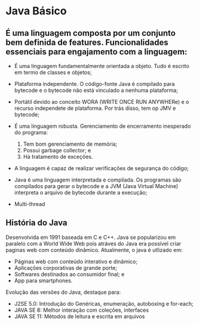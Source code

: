 # Java Básico

## É uma linguagem composta por um conjunto bem definida de features. Funcionalidades essenciais para engajamento com a linguagem:

* É uma linguagem fundamentalmente orientada a objeto. Tudo é escrito em termo de classes e objetos;

* Plataforma independente. O código-fonte Java é compilado para bytecode e o bytecode não está vinculado a nenhuma plataforma;

* Portátil devido ao conceito WORA (WRITE ONCE RUN ANYWHERe) e o recurso independete de plataforma. Por trás disso, tem op JMV e bytecode;

* É uma linguagem robusta. Gerenciamento de encerramento inesperado do programa:
	1. Tem bom gerenciamento de memória;
	2. Possui garbage collector; e
	3. Há tratamento de exceções.

* A linguagem é capaz de realizar verificações de segurança do código;

* Java é uma linguagem interpretada e compilada. Os programas são compilados para gerar o bytecode e a JVM (Java Virtual Machine) interpreta o arquivo de bytecode durante a execução;

* Multi-thread

## História do Java

Desenvolvida em 1991 baseada em C e C++. Java se popularizou em paralelo com a World Wide Web pois atráves do Java era possível criar paginas web com conteúdo dinâmico.
Atualmente, o java é utlizado em:
* Páginas web com conteúdo interativo e dinâmico;
* Aplicações corporativas de grande porte;
* Softwares destinados ao consumidor final; e 
* App para smartphones.

Evolução das versões do Java, destaque para:
* J2SE 5.0: Introdução do Genéricas, enumeração, autoboxing e for-each;
* JAVA SE 8: Melhor interação com coleções, interfaces
* JAVA SE 11: Métodos de leitura e escrita em arquivos


